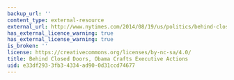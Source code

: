 ```yaml
---
backup_url: ''
content_type: external-resource
external_url: http://www.nytimes.com/2014/08/19/us/politics/behind-closed-doors-obama-crafts-executive-actions.html
has_external_licence_warning: true
has_external_license_warning: true
is_broken: ''
license: https://creativecommons.org/licenses/by-nc-sa/4.0/
title: Behind Closed Doors, Obama Crafts Executive Actions
uid: e33df293-3fb3-4334-ad90-0d31ccd74677
---
```

